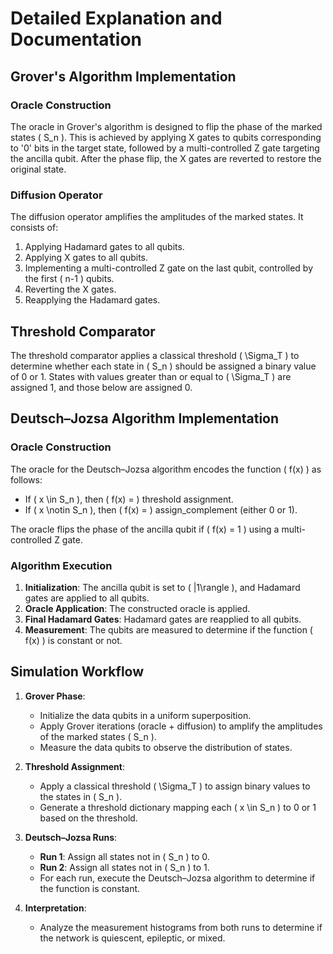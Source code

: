 # Detailed Explanation and Documentation

## Grover's Algorithm Implementation

### Oracle Construction

The oracle in Grover's algorithm is designed to flip the phase of the marked states \( S_n \). This is achieved by applying X gates to qubits corresponding to '0' bits in the target state, followed by a multi-controlled Z gate targeting the ancilla qubit. After the phase flip, the X gates are reverted to restore the original state.

### Diffusion Operator

The diffusion operator amplifies the amplitudes of the marked states. It consists of:
1. Applying Hadamard gates to all qubits.
2. Applying X gates to all qubits.
3. Implementing a multi-controlled Z gate on the last qubit, controlled by the first \( n-1 \) qubits.
4. Reverting the X gates.
5. Reapplying the Hadamard gates.

## Threshold Comparator

The threshold comparator applies a classical threshold \( \Sigma_T \) to determine whether each state in \( S_n \) should be assigned a binary value of 0 or 1. States with values greater than or equal to \( \Sigma_T \) are assigned 1, and those below are assigned 0.

## Deutsch–Jozsa Algorithm Implementation

### Oracle Construction

The oracle for the Deutsch–Jozsa algorithm encodes the function \( f(x) \) as follows:
- If \( x \in S_n \), then \( f(x) = \) threshold assignment.
- If \( x \notin S_n \), then \( f(x) = \) assign_complement (either 0 or 1).

The oracle flips the phase of the ancilla qubit if \( f(x) = 1 \) using a multi-controlled Z gate.

### Algorithm Execution

1. **Initialization**: The ancilla qubit is set to \( |1\rangle \), and Hadamard gates are applied to all qubits.
2. **Oracle Application**: The constructed oracle is applied.
3. **Final Hadamard Gates**: Hadamard gates are reapplied to all qubits.
4. **Measurement**: The qubits are measured to determine if the function \( f(x) \) is constant or not.

## Simulation Workflow

1. **Grover Phase**:
   - Initialize the data qubits in a uniform superposition.
   - Apply Grover iterations (oracle + diffusion) to amplify the amplitudes of the marked states \( S_n \).
   - Measure the data qubits to observe the distribution of states.

2. **Threshold Assignment**:
   - Apply a classical threshold \( \Sigma_T \) to assign binary values to the states in \( S_n \).
   - Generate a threshold dictionary mapping each \( x \in S_n \) to 0 or 1 based on the threshold.

3. **Deutsch–Jozsa Runs**:
   - **Run 1**: Assign all states not in \( S_n \) to 0.
   - **Run 2**: Assign all states not in \( S_n \) to 1.
   - For each run, execute the Deutsch–Jozsa algorithm to determine if the function is constant.

4. **Interpretation**:
   - Analyze the measurement histograms from both runs to determine if the network is quiescent, epileptic, or mixed.
